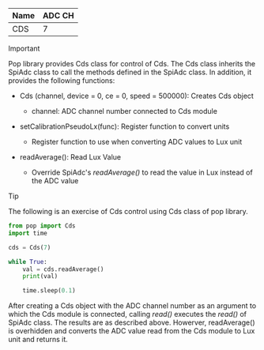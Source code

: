 | Name | ADC CH |
| ---- | ------ |
| CDS  | 7      |

> [!IMPORTANT]  
> Pop library provides Cds class for control of Cds. The Cds class inherits the SpiAdc class to call the methods defined in the SpiAdc class. In addition, it provides the following functions:
>
> - Cds (channel, device = 0, ce = 0, speed = 500000): Creates Cds object
>
>   - channel: ADC channel number connected to Cds module
>
> - setCalibrationPseudoLx(func): Register function to convert units
>
>   - Register function to use when converting ADC values to Lux unit
>
> - readAverage(): Read Lux Value
>
>   - Override SpiAdc's _readAverage()_ to read the value in Lux instead of the ADC value

> [!TIP]  
> The following is an exercise of Cds control using Cds class of pop library.

```python
from pop import Cds
import time

cds = Cds(7)

while True:
    val = cds.readAverage()
    print(val)

    time.sleep(0.1)
```

After creating a Cds object with the ADC channel number as an argument to which the Cds module is connected, calling _read()_ executes the _read()_ of SpiAdc class.
The results are as described above. Howerver, readAverage() is overhidden and converts the ADC value read from the Cds module to Lux unit and returns it.
